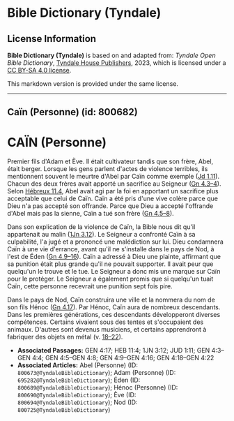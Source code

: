 # Bible Dictionary (Tyndale)

## License Information

**Bible Dictionary (Tyndale)** is based on and adapted from: _Tyndale Open Bible Dictionary_, [Tyndale House Publishers](https://tyndaleopenresources.com/), 2023, which is licensed under a [CC BY-SA 4.0 license](https://creativecommons.org/licenses/by-sa/4.0/legalcode.en).

This markdown version is provided under the same license.



--------------------------------

## Caïn (Personne) (id: 800682)

CAÏN (Personne)
===============

Premier fils d'Adam et Ève. Il était cultivateur tandis que son frère, Abel, était berger. Lorsque les gens parlent d'actes de violence terribles, ils mentionnent souvent le meurtre d'Abel par Caïn comme exemple ([Jd 1\.11](https://ref.ly/Jude1:11)). Chacun des deux frères avait apporté un sacrifice au Seigneur ([Gn 4\.3–4](https://ref.ly/Gen4:3-Gen4:4)). Selon [Hébreux 11\.4](https://ref.ly/Heb11:4), Abel avait agi par la foi en apportant un sacrifice plus acceptable que celui de Caïn. Caïn a été pris d'une vive colère parce que Dieu n'a pas accepté son offrande. Parce que Dieu a accepté l'offrande d'Abel mais pas la sienne, Caïn a tué son frère ([Gn 4\.5–8](https://ref.ly/Gen4:5-Gen4:8)).

Dans son explication de la violence de Caïn, la Bible nous dit qu'il appartenait au malin ([1Jn 3\.12](https://ref.ly/1John3:12)). Le Seigneur a confronté Caïn à sa culpabilité, l'a jugé et a prononcé une malédiction sur lui. Dieu condamnera Caïn à une vie d'errance, avant qu'il ne s'installe dans le pays de Nod, à l'est de Éden ([Gn 4\.9–16](https://ref.ly/Gen4:9-Gen4:16)). Caïn a adressé à Dieu une plainte, affirmant que sa punition était plus grande qu'il ne pouvait supporter. Il avait peur que quelqu'un le trouve et le tue. Le Seigneur a donc mis une marque sur Caïn pour le protéger. Le Seigneur a également promis que si quelqu'un tuait Caïn, cette personne recevrait une punition sept fois pire.

Dans le pays de Nod, Caïn construira une ville et la nommera du nom de son fils Hénoc ([Gn 4\.17](https://ref.ly/Gen4:17)). Par Hénoc, Caïn aura de nombreux descendants. Dans les premières générations, ces descendants développeront diverses compétences. Certains vivaient sous des tentes et s'occupaient des animaux. D'autres sont devenus musiciens, et certains apprendront à fabriquer des objets en métal (v. [18–22](https://ref.ly/Gen4:18-Gen4:22)).

* **Associated Passages:** GEN 4:17; HEB 11:4; 1JN 3:12; JUD 1:11; GEN 4:3–GEN 4:4; GEN 4:5–GEN 4:8; GEN 4:9–GEN 4:16; GEN 4:18–GEN 4:22
* **Associated Articles:** Abel (Personne) (ID: `800673@TyndaleBibleDictionary`); Adam (Personne) (ID: `695282@TyndaleBibleDictionary`); Éden (ID: `800689@TyndaleBibleDictionary`); Hénoc (Personne) (ID: `800690@TyndaleBibleDictionary`); Ève (ID: `800694@TyndaleBibleDictionary`); Nod (ID: `800725@TyndaleBibleDictionary`)

